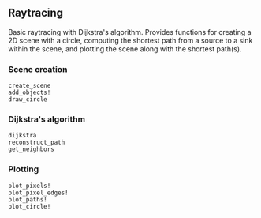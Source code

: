## Raytracing

Basic raytracing with Dijkstra's algorithm. Provides functions for creating a 2D scene with a circle, computing the shortest path from a source to a sink within the scene, and plotting the scene along with the shortest path(s).

### Scene creation
```@docs
create_scene
add_objects!
draw_circle
```

### Dijkstra's algorithm
```@docs
dijkstra
reconstruct_path
get_neighbors
```

### Plotting
```@docs
plot_pixels!
plot_pixel_edges!
plot_paths!
plot_circle!
```